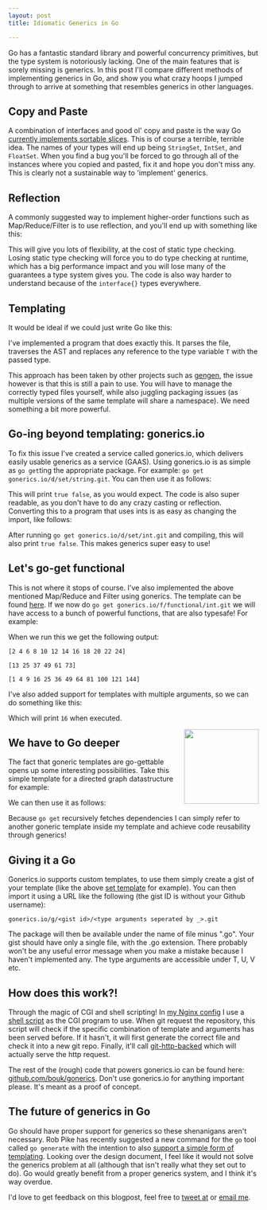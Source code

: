 ```yaml
---
layout: post
title: Idiomatic Generics in Go

---
```


Go has a fantastic standard library and powerful concurrency primitives, but the type system is notoriously lacking. One of the main features that is sorely missing is generics. In this post I'll compare different methods of implementing generics in Go, and show you what crazy hoops I jumped through to arrive at something that resembles generics in other languages.


## Copy and Paste

A combination of interfaces and good ol' copy and paste is the way Go [currently implements sortable slices](http://golang.org/src/pkg/sort/sort.go?s=5371:5390#L223). This is of course a terrible, terrible idea. The names of your types will end up being `StringSet`, `IntSet`, and `FloatSet`. When you find a bug you'll be forced to go through all of the instances where you copied and pasted, fix it and hope you don't miss any. This is clearly not a sustainable way to 'implement' generics.

## Reflection

A commonly suggested way to implement higher-order functions such as Map/Reduce/Filter is to use reflection, and you'll end up with something like this:

<script src="https://gist.github.com/bouk/fbf273835d996c9f072e.js"></script>

This will give you lots of flexibility, at the cost of static type checking. Losing static type checking will force you to do type checking at runtime, which has a big performance impact and you will lose many of the guarantees a type system gives you. The code is also way harder to understand because of the `interface{}` types everywhere.

## Templating

It would be ideal if we could just write Go like this:

<script src="https://gist.github.com/bouk/c66f38b49aafa2aa02ba.js"></script>

I've implemented a program that does exactly this. It parses the file, traverses the AST and replaces any reference to the type variable `T` with the passed type.

<script src="https://gist.github.com/bouk/4682082a23df8305c73c.js"></script>

This approach has been taken by other projects such as [gengen](https://github.com/joeshaw/gengen), the issue however is that this is still a pain to use. You will have to manage the correctly typed files yourself, while also juggling packaging issues (as multiple versions of the same template will share a namespace). We need something a bit more powerful.

## Go-ing beyond templating: gonerics.io

To fix this issue I've created a service called gonerics.io, which delivers easily usable generics as a service (GAAS). Using gonerics.io is as simple as `go get`ting the appropriate package. For example: `go get gonerics.io/d/set/string.git`. You can then use it as follows:

<script src="https://gist.github.com/bouk/e5e8010f552717e1bcc9.js"></script>

This will print `true false`, as you would expect. The code is also super readable, as you don't have to do any crazy casting or reflection. Converting this to a program that uses ints is as easy as changing the import, like follows:

<script src="https://gist.github.com/bouk/b4e0ac1dc3bd39b2210d.js"></script>

After running `go get gonerics.io/d/set/int.git` and compiling, this will also print `true false`. This makes generics super easy to use!

## Let's go-get functional

This is not where it stops of course. I've also implemented the above mentioned Map/Reduce and Filter using gonerics. The template can be found [here](https://gist.github.com/bouk/9850cdb187cbbd192463). If we now do `go get gonerics.io/f/functional/int.git` we will have access to a bunch of powerful functions, that are also typesafe! For example:

<script src="https://gist.github.com/bouk/fdd2b8adfd6e307c8850.js"></script>

When we run this we get the following output:

`[2 4 6 8 10 12 14 16 18 20 22 24]`

`[13 25 37 49 61 73]`

`[1 4 9 16 25 36 49 64 81 100 121 144]`

I've also added support for templates with multiple arguments, so we can do something like this:

<script src="https://gist.github.com/bouk/8bc549237b337c0761d8.js"></script>

Which will print `16` when executed.

<img src="http://i.imgur.com/fWBwbPP.png" style="float:right; height:150px;"/>

## We have to Go deeper

The fact that goneric templates are go-gettable opens up some interesting possibilities. Take this simple template for a directed graph datastructure for example:

<script src="https://gist.github.com/bouk/de34a0036f39cf5647bb.js"></script>

We can then use it as follows:

<script src="https://gist.github.com/bouk/9a64df0ce733ee8c4590.js"></script>

Because `go get` recursively fetches dependencies I can simply refer to another goneric template inside my template and achieve code reusability through generics!

## Giving it a Go

Gonerics.io supports custom templates, to use them simply create a gist of your template (like the above [set template](https://gist.github.com/bouk/c66f38b49aafa2aa02ba) for example). You can then import it using a URL like the following (the gist ID is without your Github username):

`gonerics.io/g/<gist id>/<type arguments seperated by _>.git`

The package will then be available under the name of file minus ".go". Your gist should have only a single file, with the .go extension. There probably won't be any useful error message when you make a mistake because I haven't implemented any. The type arguments are accessible under T, U, V etc.

## How does this work?!

Through the magic of CGI and shell scripting! In [my Nginx config](https://github.com/bouk/gonerics/blob/master/nginx-config) I use a [shell script](https://github.com/bouk/gonerics/blob/master/cgi.sh) as the CGI program to use. When git request the repository, this script will check if the specific combination of template and arguments has been served before. If it hasn't, it will first generate the correct file and check it into a new git repo. Finally, it'll call [git-http-backed](http://git-scm.com/docs/git-http-backend) which will actually serve the http request.

The rest of the (rough) code that powers gonerics.io can be found here: [github.com/bouk/gonerics](https://github.com/bouk/gonerics). Don't use gonerics.io for anything important please. It's meant as a proof of concept.

## The future of generics in Go

Go should have proper support for generics so these shenanigans aren't necessary. Rob Pike has recently suggested a new command for the `go` tool called `go generate` with the intention to also [support a simple form of templating](https://docs.google.com/document/d/1V03LUfjSADDooDMhe-_K59EgpTEm3V8uvQRuNMAEnjg/edit#heading=h.i81x19ol3oyz). Looking over the design document, I feel like it would not solve the generics problem at all (although that isn't really what they set out to do). Go would greatly benefit from a proper generics system, and I think it's way overdue.

I'd love to get feedback on this blogpost, feel free to [tweet at](https://twitter.com/BvdBijl) or [email me](mailto:boukevanderbijl@gmail.com).
